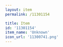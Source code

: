```yaml
---
layout: item
permalink: /11301154

title: Item
id: '11301154'
item_name: 'Unknown'
icon_url: '11300741.png'
---
```

